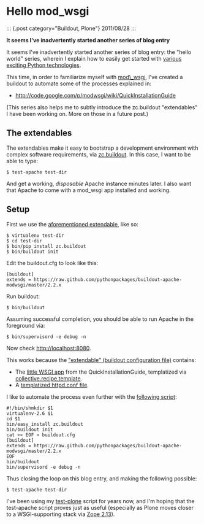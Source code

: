 # Hello mod_wsgi

::: {.post category="Buildout, Plone"}
2011/08/28
:::

**It seems I\'ve inadvertently started another series of blog entry**

It seems I\'ve inadvertently started another series of blog entry: the
\"hello world\" series, wherein I explain how to easily get started with
[various exciting Python
technologies](http://blog.aclark.net/2011/08/20/hello-plone/).

This time, in order to familiarize myself with [mod\\\_wsgi](), I\'ve
created a buildout to automate some of the processes explained in:

-   <http://code.google.com/p/modwsgi/wiki/QuickInstallationGuide>

(This series also helps me to subtly introduce the zc.buildout
\"extendables\" I have been working on. More on those in a future post.)

## The extendables

The extendables make it easy to bootstrap a development environment with
complex software requirements, via
[zc.buildout](http://pypi.python.org/pypi/zc.buildout/1.5.2). In this
case, I want to be able to type:

    $ test-apache test-dir

And get a working, *disposable* Apache instance minutes later. I also
want that Apache to come with a mod_wsgi app installed and working.

## Setup

First we use the [aforementioned
extendable](https://raw.github.com/pythonpackages/buildout-apache-modwsgi/master/2.2.x),
like so:

    $ virtualenv test-dir
    $ cd test-dir
    $ bin/pip install zc.buildout
    $ bin/buildout init

Edit the buildout.cfg to look like this:

    [buildout]
    extends = https://raw.github.com/pythonpackages/buildout-apache-modwsgi/master/2.2.x 

Run buildout:

    $ bin/buildout

Assuming successful completion, you should be able to run Apache in the
foreground via:

    $ bin/supervisord -e debug -n

Now check <http://localhost:8080>.

This works because the [\"extendable\" (buildout configuration
file)](https://raw.github.com/pythonpackages/buildout-apache-modwsgi/master/2.2.x)
contains:

-   The [little WSGI
    app](https://raw.github.com/pythonpackages/buildout-apache-modwsgi/master/conf/app.wsgi.in)
    from the QuickInstallationGuide, templatized via
    [collective.recipe.template](http://pypi.python.org/pypi/collective.recipe.template/1.9).
-   A [templatized httpd.conf
    file](https://github.com/ACLARKNET/build/blob/master/apache/2.2.x/httpd.conf.in).

I like to automate the process even further with the [following
script](https://github.com/ACLARKNET/binfiles/blob/master/test-apache):

    #!/bin/shmkdir $1
    virtualenv-2.6 $1
    cd $1
    bin/easy_install zc.buildout
    bin/buildout init
    cat << EOF > buildout.cfg
    [buildout]
    extends = https://raw.github.com/pythonpackages/buildout-apache-modwsgi/master/2.2.x
    EOF
    bin/buildout
    bin/supervisord -e debug -n

Thus closing the loop on this blog entry, and making the following
possible:

    $ test-apache test-dir

I\'ve been using my
[test-plone](https://github.com/ACLARKNET/binfiles/blob/master/test-plone)
script for years now, and I\'m hoping that the test-apache script proves
just as useful (especially as Plone moves closer to a WSGI-supporting
stack via [Zope 2.13](http://pypi.python.org/pypi/Zope2/2.13.9)).
